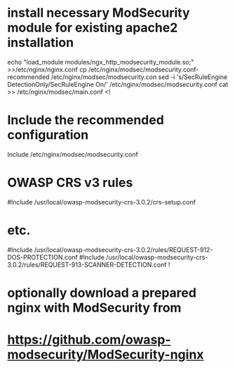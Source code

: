 # install necessary ModSecurity module for existing apache2 installation
echo "load_module modules/ngx_http_modsecurity_module.so;" >>/etc/nginx/nginx.conf
cp /etc/nginx/modsec/modsecurity.conf-recommended /etc/nginx/modsec/modsecurity.con
sed -i 's/SecRuleEngine DetectionOnly/SecRuleEngine On/' /etc/nginx/modsec/modsecurity.conf
cat >> /etc/nginx/modsec/main.conf <!
# Include the recommended configuration
Include /etc/nginx/modsec/modsecurity.conf
# OWASP CRS v3 rules
#Include /usr/local/owasp-modsecurity-crs-3.0.2/crs-setup.conf
# etc.
#Include /usr/local/owasp-modsecurity-crs-3.0.2/rules/REQUEST-912-DOS-PROTECTION.conf
#Include /usr/local/owasp-modsecurity-crs-3.0.2/rules/REQUEST-913-SCANNER-DETECTION.conf
!

# optionally download a prepared nginx with ModSecurity from
# https://github.com/owasp-modsecurity/ModSecurity-nginx